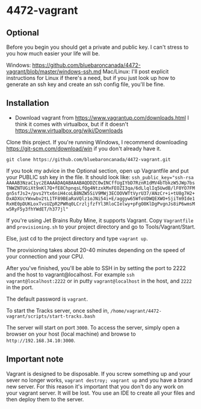 # 4472-vagrant

## Optional
Before you begin you should get a private and public key.  I can't stress to you how much easier your life will be.

Windows: https://github.com/bluebaroncanada/4472-vagrant/blob/master/windows-ssh.md
Mac/Linux: I'll post explicit instructions for Linux if there's a need, but if you just look up how to generate an ssh key and create an ssh config file, you'll be fine.

## Installation
- Download vagrant from https://www.vagrantup.com/downloads.html
I think it comes with virtualbox, but if it doesn't https://www.virtualbox.org/wiki/Downloads

Clone this project.  If you're running Windows, I recommend downloading https://git-scm.com/download/win if you don't already have it.

```
git clone https://github.com/bluebaroncanada/4472-vagrant.git
```

If you took my advice in the Optional section, open up Vagrantfile and put your PUBLIC ssh key in the file.  It should look like:
`ssh_public_key="ssh-rsa AAAAB3NzaC1yc2EAAAADAQABAAABAQDDZC0wINCffUgIYbD7RznR1dMV4bTbkzW5JWp7bsTNWZNTUGiXt9nKl7Q+fE8ChpnqsLfQg4NtzxkMxFEOZI3qa/6dLlqlIq5UwdB/lF0YO7FMgn5sfJs2+/pvs2Ytx6niH4coLB8NZW5SiV9MWj3ECOOVWTtVyrU37/ANzCr+i+tU8g7H2+DxADXUcYWxwbv2tL1TF89BEaRaVQlz1oJNi54i+E/aggyw65WfoVDWQEXWO+SjiTm9Ide1RxHE0pDUKLoxTvsUZpR2PWRq0LCrzljfzfYl3RloCIelwy+pFgO8KlDgPvgnJs8iP6wmsMw5RyF5y3fhYWdET/h377jl"`

If you're using Jet Brains Ruby Mine, it supports Vagrant.  Copy `Vagrantfile` and `provisioning.sh` to your project directory and go to Tools/Vagrant/Start.

Else, just cd to the project directory and type `vagrant up`.

The provisioning takes about 20-40 minutes depending on the speed of your connection and your CPU.

After you've finished, you'll be able to SSH in by setting the port to 2222 and the host to vagrant@localhost.  For example `ssh vagrant@localhost:2222` or in putty `vagrant@localhost` in the host, and `2222` in the port.

The default password is `vagrant`.

To start the Tracks server, once sshed in, `/home/vagrant/4472-vagrant/scripts/start-tracks.bash`

The server will start on port `3000`.  To access the server, simply open a browser on your host (local machine) and browse to `http://192.168.34.10:3000`.

## Important note
Vagrant is designed to be disposable.  If you screw something up and your sever no longer works, `vagrant destroy; vagrant up` and you have a brand new server.  For this reason it's important that you don't do any work on your vagrant server.  It will be lost.  You use an IDE to create all your files and then deploy them to the server.
